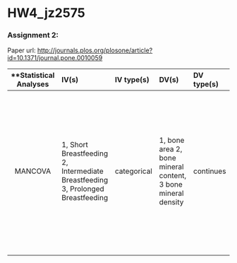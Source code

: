 # HW4_jz2575


### Assignment 2:
Paper url: http://journals.plos.org/plosone/article?id=10.1371/journal.pone.0010059

| **Statistical Analyses    |  IV(s)  |  IV type(s) |    DV(s)  |  DV type(s)  |  Control Var | Control Var type  | Question to be answered | _H0_ | alpha | link to paper **| 
|:----------:|:----------|:------------|:-------------|:-------------|:------------|:------------- |:------------------|:----:|:-------:|:-------|
MANCOVA  | 1, Short Breastfeeding 2, Intermediate Breastfeeding 3, Prolonged Breastfeeding | categorical | 1, bone area 2, bone mineral content, 3 bone mineral density | continues | confounding factors, such as gender, weight, teen-age physical activity etc., | categorical | to study whether the effects of early infant feeding extend to peak bone mass and other bone health characteristics at adult age. | Males at 32 years old with infant breastfeeding duration less than 3 months have lower or same lumbar spine BMC and bone area, and whole body BMC and BMD than males with prolonged breastfeeding | N/A |[Infant Milk Feeding Influences Adult Bone Health: A Prospective Study from Birth to 32 Years](http://journals.plos.org/plosone/article?id=10.1371/journal.pone.0019068#pone-0019068-g001) |
 |||||||||

